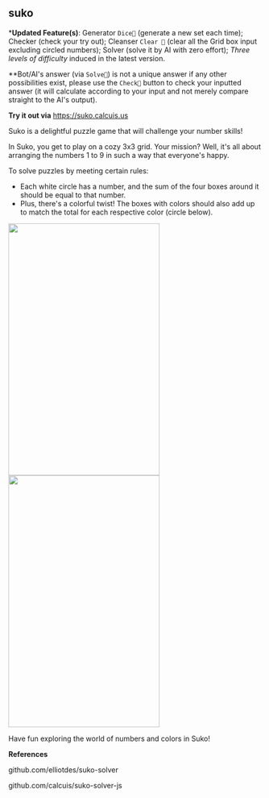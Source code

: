 ## suko

***Updated Feature(s)**: Generator `Dice🎲` (generate a new set each time); Checker (check your try out); Cleanser `Clear 🧹️` (clear all the Grid box input excluding circled numbers); Solver (solve it by AI with zero effort); *Three levels of difficulty* induced in the latest version.

**Bot/AI's answer (via `Solve🤖`) is not a unique answer if any other possibilities exist, please use the `Check🧮️` button to check your inputted answer (it will calculate according to your input and not merely compare straight to the AI's output).

**Try it out via**
https://suko.calcuis.us

Suko is a delightful puzzle game that will challenge your number skills!

In Suko, you get to play on a cozy 3x3 grid. Your mission? Well, it's all about arranging the numbers 1 to 9 in such a way that everyone's happy.

To solve puzzles by meeting certain rules:
 - Each white circle has a number, and the sum of the four boxes around it should be equal to that number.
 - Plus, there's a colorful twist! The boxes with colors should also add up to match the total for each respective color (circle below).

[<img src="https://raw.githubusercontent.com/calcuis/suko-solver-ts/master/blank.png" width="300" height="500">](https://github.com/calcuis/suko-solver-ts/blob/main/blank.png)
[<img src="https://raw.githubusercontent.com/calcuis/suko-solver-ts/master/demo.png" width="300" height="500">](https://github.com/calcuis/suko-solver-ts/blob/main/demo.png)

Have fun exploring the world of numbers and colors in Suko!

**References**

github.com/elliotdes/suko-solver

github.com/calcuis/suko-solver-js

